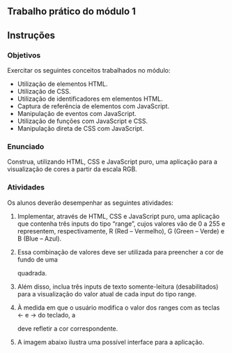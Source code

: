 ## Trabalho prático do módulo 1

## Instruções

### Objetivos

Exercitar os seguintes conceitos trabalhados no módulo:

- Utilização de elementos HTML.
- Utilização de CSS.
- Utilização de identificadores em elementos HTML.
- Captura de referência de elementos com JavaScript.
- Manipulação de eventos com JavaScript.
- Utilização de funções com JavaScript e CSS.
- Manipulação direta de CSS com JavaScript.

### Enunciado

Construa, utilizando HTML, CSS e JavaScript puro, uma aplicação para a visualização de cores a partir da escala RGB.

### Atividades

Os alunos deverão desempenhar as seguintes atividades:

1. Implementar, através de HTML, CSS e JavaScript puro, uma aplicação que contenha três inputs do tipo “range”, cujos valores vão de 0 a 255 e representem, respectivamente, R (Red – Vermelho), G (Green – Verde) e B (Blue – Azul).

2. Essa combinação de valores deve ser utilizada para preencher a cor de fundo de uma <div> quadrada.

3. Além disso, inclua três inputs de texto somente-leitura (desabilitados) para a visualização do valor atual de cada input do tipo range.

4. À medida em que o usuário modifica o valor dos ranges com as teclas ← e → do teclado, a <div> deve refletir a cor correspondente.

5. A imagem abaixo ilustra uma possível interface para a aplicação.